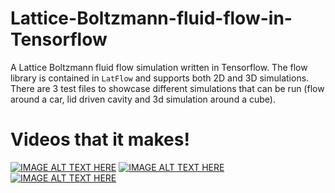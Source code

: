 # Lattice-Boltzmann-fluid-flow-in-Tensorflow
A Lattice Boltzmann fluid flow simulation written in Tensorflow. The flow library is contained in `LatFlow` and supports both 2D and 3D simulations. There are 3 test files to showcase different simulations that can be run (flow around a car, lid driven cavity and 3d simulation around a cube).

# Videos that it makes!

[![IMAGE ALT TEXT HERE](http://img.youtube.com/vi/n_9J0Bn9k8k/0.jpg)](https://www.youtube.com/watch?v=n_9J0Bn9k8k)
[![IMAGE ALT TEXT HERE](http://img.youtube.com/vi/QZLrJAXkVF8/0.jpg)](https://www.youtube.com/watch?v=QZLrJAXkVF8)
[![IMAGE ALT TEXT HERE](http://img.youtube.com/vi/QZLrJAXkVF8/0.jpg)](https://www.youtube.com/watch?v=QZLrJAXkVF8)

